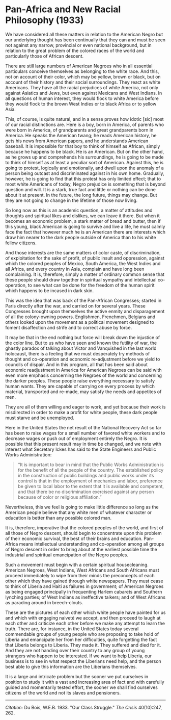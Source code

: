 # Pan-Africa and New Racial Philosophy (1933)

We have considered all these matters in relation to the American Negro but our underlying thought has been continually that they can and must be seen not against any narrow, provincial or even national background, but in relation to the great problem of the colored races of the world and particularly those of African descent.

There are still large numbers of American Negroes who in all essential particulars conceive themselves as belonging to the white race. And this, not on account of their color, which may be yellow, brown or black, but on account of their history and their social surroundings. They react as white Americans. They have all the racial prejudices of white America, not only against Asiatics and Jews, but even against Mexicans and West Indians. In all questions of human interest, they would flock to white America before they would flock to the brown West Indies or to black Africa or to yellow Asia.

This, of course, is quite natural, and in a sense proves how idotic [sic] most of our racial distinctions are. Here is a boy, born in America, of parents who were born in America, of grandparents and great grandparents born in America. He speaks the American twang; he reads American history, he gets his news from American papers, and he understands American baseball. It is impossible for that boy to think of himself as African, simply because he happens to be black. He is an American. But on the other hand, as he grows up and comprehends his surroundings, he is going to be made to think of himself as at least a peculiar sort of American. Against this, he is going to protest, logically and emotionally, and dwell upon the anomaly of a person being outcast and discriminated against in his own home. Gradually, however, he is going to find that this protest has only limited effect; that to most white Americans of today, Negro prejudice is something that is beyond question and will. It is a stark, true fact and little or nothing can be done about it at present. In the future, the long future, things may change. But they are not going to change in the lifetime of those now living.

So long now as this is an academic question, a matter of attitudes and thoughts and spiritual likes and dislikes, we can leave it there. But when it becomes an economic problem, a stark matter of bread and butter, then if this young, black American is going to survive and live a life, he must calmly face the fact that however much he is an American there are interests which draw him nearer to the dark people outside of America than to his white fellow citizens.

And those interests are the same matters of color caste, of discrimination, of exploitation for the sake of profit, of public insult and oppression, against which the colored peoples of Mexico, South America, the West Indies and all Africa, and every country in Asia, complain and have long been complaining. It is, therefore, simply a matter of ordinary common sense that these people should draw together in spiritual sympathy and intellectual co-operation, to see what can be done for the freedom of the human spirit which happens to be incased in dark skin.

This was the idea that was back of the Pan-African Congresses; started in Paris directly after the war, and carried on for several years. These Congresses brought upon themselves the active enmity and disparagement of all the colony-owning powers. Englishmen, Frenchmen, Belgians and others looked upon the movement as a political movement designed to foment disaffection and strife and to correct abuse by force.

It may be that in the end nothing but force will break down the injustice of the color line. But to us who have seen and known the futility of war, the ghastly paradox of talking about Victor and Vanquished in the last world holocaust, there is a feeling that we must desperately try methods of thought and co-operation and economic re-adjustment before we yield to councils of dispair. And in this program, all that has been said about economic readjustment in America for American Negroes can be said with even more emphasis concerning the Negroes of the world and concerning the darker peoples. These people raise everything necessary to satisfy human wants. They are capable of carrying on every process by which material, transported and re-made, may satisfy the needs and appetites of men.

 They are all of them willing and eager to work, and yet because their work is misdirected in order to make a profit for white people, these dark people must starve and be unemployed.

Here in the United States the net result of the National Recovery Act so far has been to raise wages for a small number of favored white workers and to decrease wages or push out of employment entirely the Negro. It is possible that this present result may in time be changed, and we note with interest what Secretary Ickes has said to the State Engineers and Public Works Administration:

> “It is important to bear in mind that the Public Works Administration is for the benefit of all the people of the country. The established policy in the construction of public buildings and public works under its control is that in the employment of mechanics and labor, preference be given to local labor to the extent that it is available and competent, and that there be no discrimination exercised against any person because of color or religious affiliation.”

Nevertheless, this we feel is going to make little difference so long as the American people believe that any white men of whatever character or education is better than any possible colored man.

It is, therefore, imperative that the colored peoples of the world, and first of all those of Negro descent, should begin to concentrate upon this problem of their economic survival, the best of their brains and education. Pan-Africa means intellectual understanding and co-operation among all groups of Negro descent in order to bring about at the earliest possible time the industrial and spiritual emancipation of the Negro peoples.

Such a movement must begin with a certain spiritual housecleaning. American Negroes, West Indians, West Africans and South Africans must proceed immediately to wipe from their minds the preconcepts of each other which they have gained through white newspapers. They must cease to think of Liberia and Haiti as failures in government; of American Negroes as being engaged principally in frequenting Harlem cabarets and Southern lynching parties; of West Indians as ineffective talkers; and of West Africans as parading around in breech-clouts.

These are the pictures of each other which white people have painted for us and which with engaging naiveté we accept, and then proceed to laugh at each other and criticize each other before we make any attempt to learn the truth. There are, for instance, in the United States today several commendable groups of young people who are proposing to take hold of Liberia and emancipate her from her difficulties, quite forgetting the fact that Liberia belongs to Liberia. They made it. They suffered and died for it. And they are not handing over their country to any group of young strangers who happen to be interested. If we want to help Liberia, our business is to see in what respect the Liberians need help, and the person best able to give this information are the Liberians themselves.

It is a large and intricate problem but the sooner we put ourselves in position to study it with a vast and increasing area of fact and with carefully guided and momentarily tested effort, the sooner we shall find ourselves citizens of the world and not its slaves and pensioners.



_________________
*Citation:* Du Bois, W.E.B. 1933. "Our Class Struggle." *The Crisis* 40(10):247, 262.

